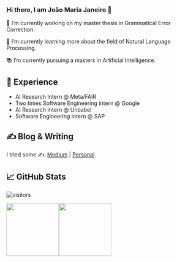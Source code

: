 ### Hi there, I am João Maria Janeiro 👋

<!--
**Joao-Maria-Janeiro/Joao-Maria-Janeiro** is a ✨ _special_ ✨ repository because its `README.md` (this file) appears on your GitHub profile.

Here are some ideas to get you started:

- 🔭 I’m currently working on ...
- 🌱 I’m currently learning ...
- 👯 I’m looking to collaborate on ...
- 🤔 I’m looking for help with ...
- 💬 Ask me about ...
- 📫 How to reach me: ...
- 😄 Pronouns: ...
- ⚡ Fun fact: ...
-->

🔭 I’m currently working on my master thesis in Grammatical Error Correction.

🌱 I’m currently learning more about the field of Natural Language Processing.

📚 I’m currently pursuing a masters in Artificial Intelligence.

## 💼 Experience

* AI Research Intern @ Meta/FAIR
* Two times Software Engineering intern @ Google 
* AI Research Intern @ Unbabel
* Software Engineering intern @ SAP 

## &#x270d; Blog & Writing

I tried some ✍️: [Medium](https://joaomariajaneiro.medium.com) | [Personal](http://joao-maria-janeiro.github.io)

## &#x1f4c8; GitHub Stats

![visitors](https://visitor-badge.glitch.me/badge?style=flat-square&page_id=Joao-Maria-Janeiro)

<img height="137px" src="https://github-readme-stats.vercel.app/api?username=Joao-Maria-Janeiro&hide_title=true&hide_border=true&show_icons=true&include_all_commits=true&count_private=true&line_height=21&text_color=000&icon_color=000&bg_color=0,ea6161,ffc64d,fffc4d,52fa5a&theme=graywhite" /><!-- wi*quL3fcV --><img height="137px" src="https://github-readme-stats.vercel.app/api/top-langs/?username=Joao-Maria-Janeiro&hide=html&hide_title=true&hide_border=true&layout=compact&langs_count=6&exclude_repo=comp426,Redventures-Movie-Quotes&text_color=000&icon_color=fff&bg_color=0,52fa5a,4dfcff,c64dff&theme=graywhite" />
